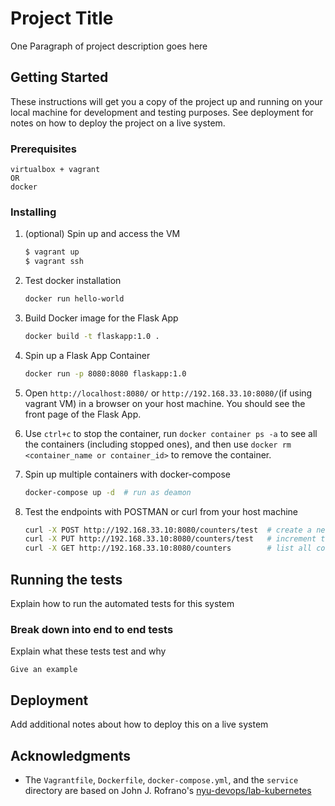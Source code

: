 # Project Title

One Paragraph of project description goes here

## Getting Started

These instructions will get you a copy of the project up and running on your local machine for development and testing purposes. 
See deployment for notes on how to deploy the project on a live system.

### Prerequisites

```
virtualbox + vagrant
OR
docker
```

### Installing

1. (optional) Spin up and access the VM

    ```sh
    $ vagrant up
    $ vagrant ssh
    ```

2. Test docker installation

    ```sh
    docker run hello-world
    ```

3. Build Docker image for the Flask App

    ```sh
    docker build -t flaskapp:1.0 .
    ```

4. Spin up a Flask App Container

    ```sh
    docker run -p 8080:8080 flaskapp:1.0
    ```

5. Open `http://localhost:8080/` or `http://192.168.33.10:8080/`(if using vagrant VM) in a browser on your host machine. You should see the front page of the Flask App.

6. Use `ctrl+c` to stop the container, run `docker container ps -a` to see all the containers (including stopped ones), and then use `docker rm <container_name or container_id>` to remove the container.

7. Spin up multiple containers with docker-compose

    ```sh
    docker-compose up -d  # run as deamon
    ```

8. Test the endpoints with POSTMAN or curl from your host machine

    ```sh
    curl -X POST http://192.168.33.10:8080/counters/test  # create a new counter called test
    curl -X PUT http://192.168.33.10:8080/counters/test   # increment the count by 1
    curl -X GET http://192.168.33.10:8080/counters        # list all counters
    ```

## Running the tests

Explain how to run the automated tests for this system

### Break down into end to end tests

Explain what these tests test and why

```
Give an example
```

## Deployment

Add additional notes about how to deploy this on a live system

## Acknowledgments
- The `Vagrantfile`, `Dockerfile`, `docker-compose.yml`, and the `service` directory are based on John J. Rofrano's [nyu-devops/lab-kubernetes](https://github.com/nyu-devops/lab-kubernetes)
